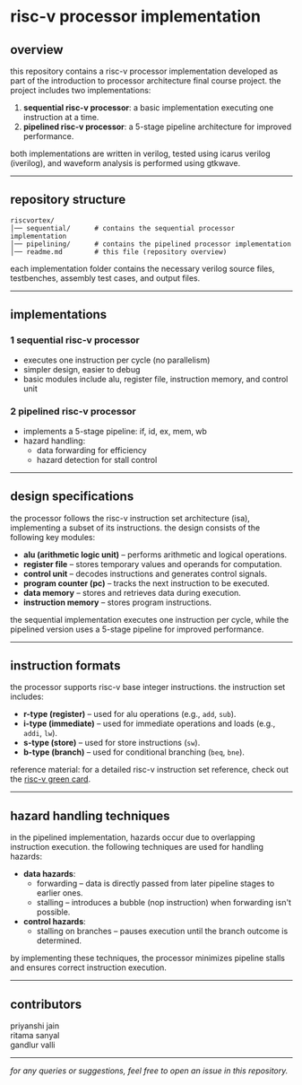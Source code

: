 # risc-v processor implementation  

## overview  

this repository contains a risc-v processor implementation developed as part of the introduction to processor architecture final course project. the project includes two implementations:  

1. **sequential risc-v processor**: a basic implementation executing one instruction at a time.  
2. **pipelined risc-v processor**: a 5-stage pipeline architecture for improved performance.  

both implementations are written in verilog, tested using icarus verilog (iverilog), and waveform analysis is performed using gtkwave.  

---  

## repository structure  

```  
riscvortex/  
│── sequential/      # contains the sequential processor implementation  
│── pipelining/      # contains the pipelined processor implementation  
│── readme.md        # this file (repository overview)  
```  

each implementation folder contains the necessary verilog source files, testbenches, assembly test cases, and output files.  

---  

## implementations  

### 1 sequential risc-v processor  
- executes one instruction per cycle (no parallelism)  
- simpler design, easier to debug  
- basic modules include alu, register file, instruction memory, and control unit  

### 2 pipelined risc-v processor  
- implements a 5-stage pipeline: if, id, ex, mem, wb  
- hazard handling:  
  - data forwarding for efficiency  
  - hazard detection for stall control  

---  

## design specifications  
the processor follows the risc-v instruction set architecture (isa), implementing a subset of its instructions. the design consists of the following key modules:  
- **alu (arithmetic logic unit)** – performs arithmetic and logical operations.  
- **register file** – stores temporary values and operands for computation.  
- **control unit** – decodes instructions and generates control signals.  
- **program counter (pc)** – tracks the next instruction to be executed.  
- **data memory** – stores and retrieves data during execution.  
- **instruction memory** – stores program instructions.  

the sequential implementation executes one instruction per cycle, while the pipelined version uses a 5-stage pipeline for improved performance.  

---  

## instruction formats  
the processor supports risc-v base integer instructions. the instruction set includes:  
- **r-type (register)** – used for alu operations (e.g., `add`, `sub`).  
- **i-type (immediate)** – used for immediate operations and loads (e.g., `addi`, `lw`).  
- **s-type (store)** – used for store instructions (`sw`).  
- **b-type (branch)** – used for conditional branching (`beq`, `bne`).  

reference material: for a detailed risc-v instruction set reference, check out the [risc-v green card](https://www.cl.cam.ac.uk/teaching/1617/ecad+arch/files/docs/riscvgreencardv8-20151013.pdf).  

---  

## hazard handling techniques  
in the pipelined implementation, hazards occur due to overlapping instruction execution. the following techniques are used for handling hazards:  
- **data hazards**:  
  - forwarding – data is directly passed from later pipeline stages to earlier ones.  
  - stalling – introduces a bubble (nop instruction) when forwarding isn't possible.  
- **control hazards**:  
  - stalling on branches – pauses execution until the branch outcome is determined.  

by implementing these techniques, the processor minimizes pipeline stalls and ensures correct instruction execution.  

---  

## contributors  
priyanshi jain  
ritama sanyal  
gandlur valli  

---  

*for any queries or suggestions, feel free to open an issue in this repository.*
